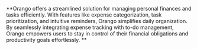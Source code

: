 **Orango offers a streamlined solution for managing
personal finances and tasks efficiently. With features like
expense categorization, task prioritization, and intuitive
reminders, Orango simplifies daily organization. By
seamlessly integrating expense tracking with to-do
management, Orango empowers users to stay in control
of their financial obligations and productivity goals
effortlessly.
**
